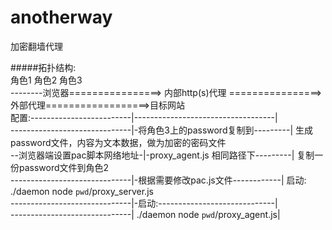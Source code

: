 # anotherway
加密翻墙代理

#####拓扑结构:
<br>        角色1                   角色2                                         角色3
<br>--------浏览器================> 内部http(s)代理 ================> 外部代理==================>目标网站
<br>配置:-------------------------|-----------------------------------|
<br>------------------------------|-将角色3上的password复制到---------| 生成password文件，内容为文本数据，做为加密的密码文件
<br>--浏览器端设置pac脚本网络地址-|-proxy_agent.js 相同路径下---------| 复制一份password文件到角色2
<br>------------------------------|-根据需要修改pac.js文件------------| 启动: ./daemon node `pwd`/proxy_server.js 
<br>------------------------------|-启动:-----------------------------| 
<br>------------------------------| ./daemon node `pwd`/proxy_agent.js| 
#####


